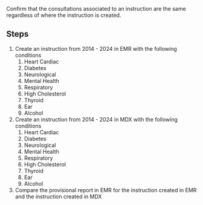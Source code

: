 Confirm that the consultations associated to an instruction are the same regardless of where the instruction is created.

## Steps
1. Create an instruction from 2014 - 2024 in EMR with the following conditions
	1. Heart Cardiac
	2. Diabetes
	3. Neurological
	4. Mental Health
	5. Respiratory
	6. High Cholesterol
	7. Thyroid
	8. Ear
	9. Alcohol
2.  Create an instruction from 2014 - 2024 in MDX with the following conditions 
	1. Heart Cardiac
	2. Diabetes
	3. Neurological
	4. Mental Health
	5. Respiratory
	6. High Cholesterol
	7. Thyroid
	8. Ear
	9. Alcohol
3. Compare the provisional report in EMR for the instruction created in EMR and the instruction created in MDX

